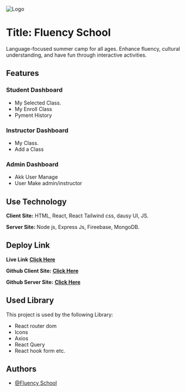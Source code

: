 ![Logo](https://i.ibb.co/tLZKPfg/logo-white.png)
# Title: Fluency School

Language-focused summer camp for all ages. Enhance fluency, cultural understanding, and have fun through interactive activities.


## Features
### Student Dashboard

- My Selected Class.
- My Enroll Class
- Pyment History

### Instructor Dashboard

- My Class.
- Add a Class

### Admin Dashboard

- Akk User Manage
- User Make admin/instructor




## Use Technology

**Client Site:** HTML, React, React Tailwind css, dausy UI, JS.

**Server Site:** Node js, Express Js, Fireebase, MongoDB.



## Deploy Link

**Live Link**  **[Click Here](")**

**Github Client Site:**  **[Click Here](https://github.com/programming-hero-web-course1/b712-summer-camp-client-side-asad2002web)**

**Github Server Site:**  **[Click Here](https://github.com/programming-hero-web-course1/b7a12-summer-camp-server_side-asad2002web)**

## Used Library

This project is used by the following Library:

- React router dom
- Icons
- Axios
- React Query
- React hook form etc.


## Authors

- [@Fluency School]('';)

